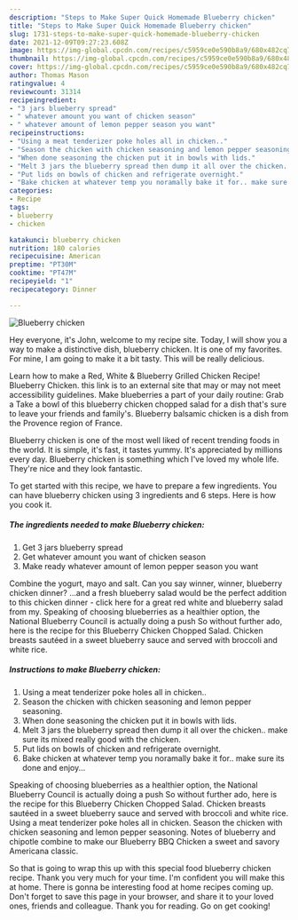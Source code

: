 ```yaml
---
description: "Steps to Make Super Quick Homemade Blueberry chicken"
title: "Steps to Make Super Quick Homemade Blueberry chicken"
slug: 1731-steps-to-make-super-quick-homemade-blueberry-chicken
date: 2021-12-09T09:27:23.608Z
image: https://img-global.cpcdn.com/recipes/c5959ce0e590b8a9/680x482cq70/blueberry-chicken-recipe-main-photo.jpg
thumbnail: https://img-global.cpcdn.com/recipes/c5959ce0e590b8a9/680x482cq70/blueberry-chicken-recipe-main-photo.jpg
cover: https://img-global.cpcdn.com/recipes/c5959ce0e590b8a9/680x482cq70/blueberry-chicken-recipe-main-photo.jpg
author: Thomas Mason
ratingvalue: 4
reviewcount: 31314
recipeingredient:
- "3 jars blueberry spread"
- " whatever amount you want of chicken season"
- " whatever amount of lemon pepper season you want"
recipeinstructions:
- "Using a meat tenderizer poke holes all in chicken.."
- "Season the chicken with chicken seasoning and lemon pepper seasoning."
- "When done seasoning the chicken put it in bowls with lids."
- "Melt 3 jars the blueberry spread then dump it all over the chicken.. make sure its mixed really good with the chicken."
- "Put lids on bowls of chicken and refrigerate overnight."
- "Bake chicken at whatever temp you noramally bake it for.. make sure its done and enjoy..."
categories:
- Recipe
tags:
- blueberry
- chicken

katakunci: blueberry chicken 
nutrition: 180 calories
recipecuisine: American
preptime: "PT30M"
cooktime: "PT47M"
recipeyield: "1"
recipecategory: Dinner

---
```



![Blueberry chicken](https://img-global.cpcdn.com/recipes/c5959ce0e590b8a9/680x482cq70/blueberry-chicken-recipe-main-photo.jpg)

Hey everyone, it's John, welcome to my recipe site. Today, I will show you a way to make a distinctive dish, blueberry chicken. It is one of my favorites. For mine, I am going to make it a bit tasty. This will be really delicious.

Learn how to make a Red, White &amp; Blueberry Grilled Chicken Recipe! Blueberry Chicken. this link is to an external site that may or may not meet accessibility guidelines. Make blueberries a part of your daily routine: Grab a Take a bowl of this blueberry chicken chopped salad for a dish that&#39;s sure to leave your friends and family&#39;s. Blueberry balsamic chicken is a dish from the Provence region of France.

Blueberry chicken is one of the most well liked of recent trending foods in the world. It is simple, it's fast, it tastes yummy. It's appreciated by millions every day. Blueberry chicken is something which I've loved my whole life. They're nice and they look fantastic.


To get started with this recipe, we have to prepare a few ingredients. You can have blueberry chicken using 3 ingredients and 6 steps. Here is how you cook it.

<!--inarticleads1-->

##### The ingredients needed to make Blueberry chicken:

1. Get 3 jars blueberry spread
1. Get  whatever amount you want of chicken season
1. Make ready  whatever amount of lemon pepper season you want


Combine the yogurt, mayo and salt. Can you say winner, winner, blueberry chicken dinner? …and a fresh blueberry salad would be the perfect addition to this chicken dinner - click here for a great red white and blueberry salad from my. Speaking of choosing blueberries as a healthier option, the National Blueberry Council is actually doing a push So without further ado, here is the recipe for this Blueberry Chicken Chopped Salad. Chicken breasts sautéed in a sweet blueberry sauce and served with broccoli and white rice. 

<!--inarticleads2-->

##### Instructions to make Blueberry chicken:

1. Using a meat tenderizer poke holes all in chicken..
1. Season the chicken with chicken seasoning and lemon pepper seasoning.
1. When done seasoning the chicken put it in bowls with lids.
1. Melt 3 jars the blueberry spread then dump it all over the chicken.. make sure its mixed really good with the chicken.
1. Put lids on bowls of chicken and refrigerate overnight.
1. Bake chicken at whatever temp you noramally bake it for.. make sure its done and enjoy...


Speaking of choosing blueberries as a healthier option, the National Blueberry Council is actually doing a push So without further ado, here is the recipe for this Blueberry Chicken Chopped Salad. Chicken breasts sautéed in a sweet blueberry sauce and served with broccoli and white rice. Using a meat tenderizer poke holes all in chicken. Season the chicken with chicken seasoning and lemon pepper seasoning. Notes of blueberry and chipotle combine to make our Blueberry BBQ Chicken a sweet and savory Americana classic. 

So that is going to wrap this up with this special food blueberry chicken recipe. Thank you very much for your time. I'm confident you will make this at home. There is gonna be interesting food at home recipes coming up. Don't forget to save this page in your browser, and share it to your loved ones, friends and colleague. Thank you for reading. Go on get cooking!
